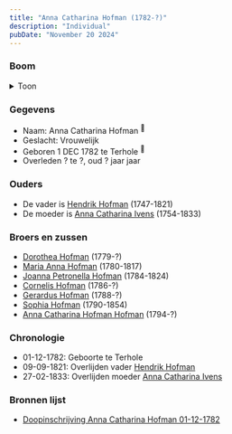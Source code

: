 ```yaml
---
title: "Anna Catharina Hofman (1782-?)"
description: "Individual"
pubDate: "November 20 2024"
---
```


### Boom
<details><summary>Toon</summary>

![test](https://www.plantuml.com/plantuml/svg/bP9BJy904CVl-oacUl1aGgbO98IdRTI38T4xsROZNRlTRNOM2I5yTmUeGanytIOpyv_vpMD4NZg_hBIWKfbQEbb1AhDouUpIv5EhhGFlf24EeV6YK3b2fbocyM1ZLVirL5YbwEZW8eyEhL_NA4wgPbeImKO0mCIw7DrpeRBI856_Nqbb1WC8nLQ82vZjMv4uACxkqEHEbN1dNoffpa0ItBTQhKu4S1w7IIUPSDNDYqATRw7VIsMwdgVMUusz0GJHLSHAuz4e8Zp9etAfzLoQV9uvIvHQHc713Jp5CmYwxU1Kjls06HiZOIfz8PrYw_uD3HsHkeoKJE8m3dz02WDu63yoMUVgNsJj299umcXX24_UrZMdgzVooDRlhJ3FbLdiabjm6q-vITJTuoMCnoETQxKe_1grjYj6t8fcavUNJOPevZWw6YKxTg7hG7opYY_dkGxWyww_xoHeQBjjU4PNMFs7VGnXkFkN4Ry7_-yx)
</details>

### Gegevens
- Naam: Anna Catharina Hofman <sup><a href="../s00079/" style="text-decoration:none" title="Doopinschrijving Anna Catharina Hofman 01-12-1782">:link:</a></sup>
- Geslacht: Vrouwelijk
- Geboren 1 DEC 1782 te Terhole <sup><a href="../s00079/" style="text-decoration:none" title="Doopinschrijving Anna Catharina Hofman 01-12-1782">:link:</a></sup>
- Overleden ? te ?, oud ? jaar jaar 

### Ouders
- De vader is [Hendrik Hofman](../i00057/) (1747-1821)
- De moeder is [Anna Catharina Ivens](../i00058/) (1754-1833)

### Broers en zussen
- [Dorothea Hofman](../i00059/) (1779-?)
- [Maria Anna Hofman](../i00060/) (1780-1817)
- [Joanna Petronella Hofman](../i00063/) (1784-1824)
- [Cornelis Hofman](../i00064/) (1786-?)
- [Gerardus Hofman](../i00065/) (1788-?)
- [Sophia Hofman](../i00066/) (1790-1854)
- [Anna Catharina Hofman Hofman](../i00067/) (1794-?)

### Chronologie
- 01-12-1782: Geboorte te Terhole
- 09-09-1821: Overlijden vader [Hendrik Hofman](../i00057/)
- 27-02-1833: Overlijden moeder [Anna Catharina Ivens](../i00058/)

### Bronnen lijst
- [Doopinschrijving Anna Catharina Hofman 01-12-1782](../s00079/)